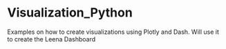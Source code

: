 # Visualization_Python

Examples on how to create visualizations using Plotly and Dash. Will use it to create the Leena Dashboard
